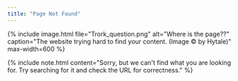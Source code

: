 ```yaml
---
title: "Page Not Found"
---
```


{% include image.html file="Trork_question.png" alt="Where is the page??" caption="The website trying hard to find your content. (Image &copy; by Hytale)" max-width=600 %}

{% include note.html content="Sorry, but we can't find what you are looking for. Try searching for it and check the URL for correctness." %}
